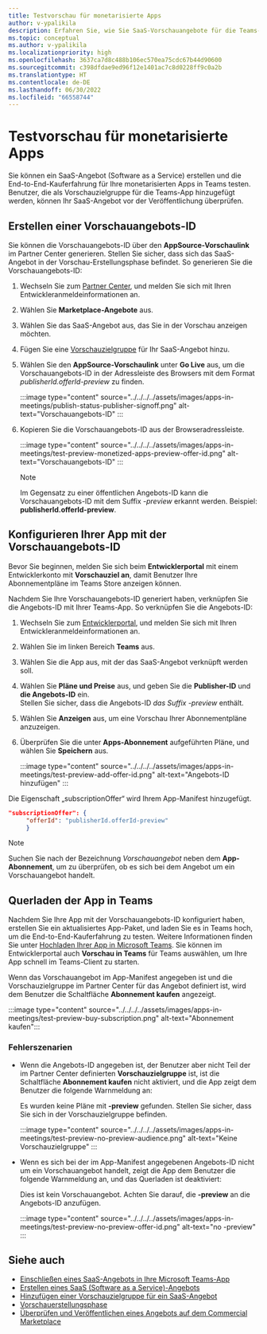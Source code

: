 ```yaml
---
title: Testvorschau für monetarisierte Apps
author: v-ypalikila
description: Erfahren Sie, wie Sie SaaS-Vorschauangebote für die Teams-App erstellen und testen, bevor Sie das Angebot live übertragen. Sie können das End-to-End-Kauferlebnis für Ihre monetarisierten Apps in Teams testen.
ms.topic: conceptual
ms.author: v-ypalikila
ms.localizationpriority: high
ms.openlocfilehash: 3637ca7d8c488b106ec570ea75cdc67b44d90600
ms.sourcegitcommit: c398dfdae9ed96f12e1401ac7c8d0228ff9c0a2b
ms.translationtype: HT
ms.contentlocale: de-DE
ms.lasthandoff: 06/30/2022
ms.locfileid: "66558744"
---
```

# <a name="test-preview-for-monetized-apps"></a>Testvorschau für monetarisierte Apps

Sie können ein SaaS-Angebot (Software as a Service) erstellen und die End-to-End-Kauferfahrung für Ihre monetarisierten Apps in Teams testen. Benutzer, die als Vorschauzielgruppe für die Teams-App hinzugefügt werden, können Ihr SaaS-Angebot vor der Veröffentlichung überprüfen.

## <a name="create-a-preview-offer-id"></a>Erstellen einer Vorschauangebots-ID

Sie können die Vorschauangebots-ID über den **AppSource-Vorschaulink** im Partner Center generieren. Stellen Sie sicher, dass sich das SaaS-Angebot in der Vorschau-Erstellungsphase befindet. So generieren Sie die Vorschauangebots-ID:

1. Wechseln Sie zum [Partner Center](https://go.microsoft.com/fwlink/?linkid=2166002), und melden Sie sich mit Ihren Entwickleranmeldeinformationen an.
1. Wählen Sie **Marketplace-Angebote** aus.
1. Wählen Sie das SaaS-Angebot aus, das Sie in der Vorschau anzeigen möchten.
1. Fügen Sie eine [Vorschauzielgruppe](/azure/marketplace/create-new-saas-offer-preview) für Ihr SaaS-Angebot hinzu.
1. Wählen Sie den **AppSource-Vorschaulink** unter **Go Live** aus, um die Vorschauangebots-ID in der Adressleiste des Browsers mit dem Format *publisherId.offerId-preview* zu finden.

    :::image type="content" source="../../../../assets/images/apps-in-meetings/publish-status-publisher-signoff.png" alt-text="Vorschauangebots-ID" :::

1. Kopieren Sie die Vorschauangebots-ID aus der Browseradressleiste.

      :::image type="content" source="../../../../assets/images/apps-in-meetings/test-preview-monetized-apps-preview-offer-id.png" alt-text="Vorschauangebots-ID" :::

    > [!NOTE]
    > Im Gegensatz zu einer öffentlichen Angebots-ID kann die Vorschauangebots-ID mit dem Suffix *-preview* erkannt werden. Beispiel: **publisherId.offerId-preview**.

## <a name="configure-your-app-with-the-preview-offer-id"></a>Konfigurieren Ihrer App mit der Vorschauangebots-ID

Bevor Sie beginnen, melden Sie sich beim **Entwicklerportal** mit einem Entwicklerkonto mit **Vorschauziel an**, damit Benutzer Ihre Abonnementpläne im Teams Store anzeigen können.

Nachdem Sie Ihre Vorschauangebots-ID generiert haben, verknüpfen Sie die Angebots-ID mit Ihrer Teams-App. So verknüpfen Sie die Angebots-ID:

1. Wechseln Sie zum [Entwicklerportal](https://dev.teams.microsoft.com/), und melden Sie sich mit Ihren Entwickleranmeldeinformationen an.
1. Wählen Sie im linken Bereich **Teams** aus.
1. Wählen Sie die App aus, mit der das SaaS-Angebot verknüpft werden soll.
1. Wählen Sie **Pläne und Preise** aus, und geben Sie die **Publisher-ID** und **die Angebots-ID** ein.  
  Stellen Sie sicher, dass die Angebots-ID *das Suffix -preview* enthält.
1. Wählen Sie **Anzeigen** aus, um eine Vorschau Ihrer Abonnementpläne anzuzeigen.
1. Überprüfen Sie die unter **Apps-Abonnement**  aufgeführten Pläne, und wählen Sie **Speichern** aus.

    :::image type="content" source="../../../../assets/images/apps-in-meetings/test-preview-add-offer-id.png" alt-text="Angebots-ID hinzufügen" :::

Die Eigenschaft „subscriptionOffer“ wird Ihrem App-Manifest hinzugefügt.

```json
"subscriptionOffer": {
     "offerId": "publisherId.offerId-preview"  
     }
```

>[!NOTE]
> Suchen Sie nach der Bezeichnung *Vorschauangebot* neben dem **App-Abonnement**, um zu überprüfen, ob es sich bei dem Angebot um ein Vorschauangebot handelt.

## <a name="sideload-the-app-to-teams"></a>Querladen der App in Teams

Nachdem Sie Ihre App mit der Vorschauangebots-ID konfiguriert haben, erstellen Sie ein aktualisiertes App-Paket, und laden Sie es in Teams hoch, um die End-to-End-Kauferfahrung zu testen. Weitere Informationen finden Sie unter [Hochladen Ihrer App in Microsoft Teams](../../apps-upload.md). Sie können im Entwicklerportal auch **Vorschau in Teams** für Teams auswählen, um Ihre App schnell im Teams-Client zu starten.

Wenn das Vorschauangebot im App-Manifest angegeben ist und die Vorschauzielgruppe im Partner Center für das Angebot definiert ist, wird dem Benutzer die Schaltfläche **Abonnement kaufen** angezeigt.

:::image type="content" source="../../../../assets/images/apps-in-meetings/test-preview-buy-subscription.png" alt-text="Abonnement kaufen":::

### <a name="error-scenarios"></a>Fehlerszenarien

* Wenn die Angebots-ID angegeben ist, der Benutzer aber nicht Teil der im Partner Center definierten **Vorschauzielgruppe** ist, ist die Schaltfläche **Abonnement kaufen** nicht aktiviert, und die App zeigt dem Benutzer die folgende Warnmeldung an:

  Es wurden keine Pläne mit **-preview** gefunden. Stellen Sie sicher, dass Sie sich in der Vorschauzielgruppe befinden.

  :::image type="content" source="../../../../assets/images/apps-in-meetings/test-preview-no-preview-audience.png" alt-text="Keine Vorschauzielgruppe" :::

* Wenn es sich bei der im App-Manifest angegebenen Angebots-ID nicht um ein Vorschauangebot handelt, zeigt die App dem Benutzer die folgende Warnmeldung an, und das Querladen ist deaktiviert:
  
  Dies ist kein Vorschauangebot. Achten Sie darauf, die **-preview** an die Angebots-ID anzufügen.

  :::image type="content" source="../../../../assets/images/apps-in-meetings/test-preview-no-preview-offer-id.png" alt-text="no -preview" :::

## <a name="see-also"></a>Siehe auch

* [Einschließen eines SaaS-Angebots in Ihre Microsoft Teams-App](include-saas-offer.md)
* [Erstellen eines SaaS (Software as a Service)-Angebots](include-saas-offer.md#create-your-saas-offer)
* [Hinzufügen einer Vorschauzielgruppe für ein SaaS-Angebot](/azure/marketplace/create-new-saas-offer-preview)
* [Vorschauerstellungsphase](/azure/marketplace/review-publish-offer)
* [Überprüfen und Veröffentlichen eines Angebots auf dem Commercial Marketplace](/azure/marketplace/review-publish-offer#validation-and-publishing-steps)
